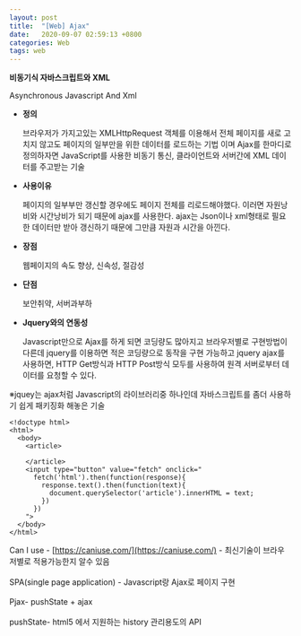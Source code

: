 ```yaml
---
layout: post
title:  "[Web] Ajax"
date:   2020-09-07 02:59:13 +0800
categories: Web
tags: web
---
```


<strong>비동기식 자바스크립트와 XML</strong><br>
<p>Asynchronous Javascript And Xml</p>
<ul>
<li>
<p><strong>정의</strong></p>
<p>브라우저가 가지고있는 XMLHttpRequest 객체를 이용해서 전체 페이지를 새로 고치지 않고도 페이지의 일부만을 위한 데이터를 로드하는 기법 이며 Ajax를 한마디로 정의하자면 JavaScript를 사용한 비동기 통신, 클라이언트와 서버간에 XML 데이터를 주고받는 기술</p>
</li>
<li>
<p><strong>사용이유</strong></p>
<p>페이지의 일부부만 갱신할 경우에도 페이지 전체를 리로드해야했다. 이러면 자원낭비와 시간낭비가 되기 때문에 ajax를 사용한다. ajax는 Json이나 xml형태로 필요한 데이터만 받아 갱신하기 때문에 그만큼 자원과 시간을 아낀다.</p>
</li>
<li>
<p><strong>장점</strong></p>
<p>웹페이지의 속도 향상, 신속성, 절감성</p>
</li>
<li>
<p><strong>단점</strong></p>
<p>보안취약, 서버과부하</p>
</li>
<li>
<p><strong>Jquery와의 연동성</strong></p>
<p>Javascript만으로 Ajax를 하게 되면 코딩량도 많아지고 브라우저별로 구현방법이 다른데 jquery를 이용하면 적은 코딩량으로 동작을 구현 가능하고
jquery ajax를 사용하면, HTTP Get방식과 HTTP Post방식 모두를 사용하여 원격 서버로부터 데이터를 요청할 수 있다.</p>
</li>
</ul>
<p> ※jquey는 ajax처럼 Javascript의 라이브러리중 하나인데 자바스크립트를 좀더 사용하기 쉽게 패키징화 해놓은 기술</p>

```
<!doctype html>
<html>
  <body>
    <article>

    </article>
    <input type="button" value="fetch" onclick="
      fetch('html').then(function(response){
        response.text().then(function(text){
          document.querySelector('article').innerHTML = text;
        })
      })
    ">
  </body>
</html>
```

Can I use - [https://caniuse.com/](https://caniuse.com/) - 최신기술이 브라우저별로 적용가능한지 알수 있음<br>
<br>
SPA(single page application) - Javascript랑 Ajax로 페이지 구현<br>
<br>
Pjax- pushState + ajax<br>
<br>
pushState- html5 에서 지원하는 history 관리용도의 API <br>